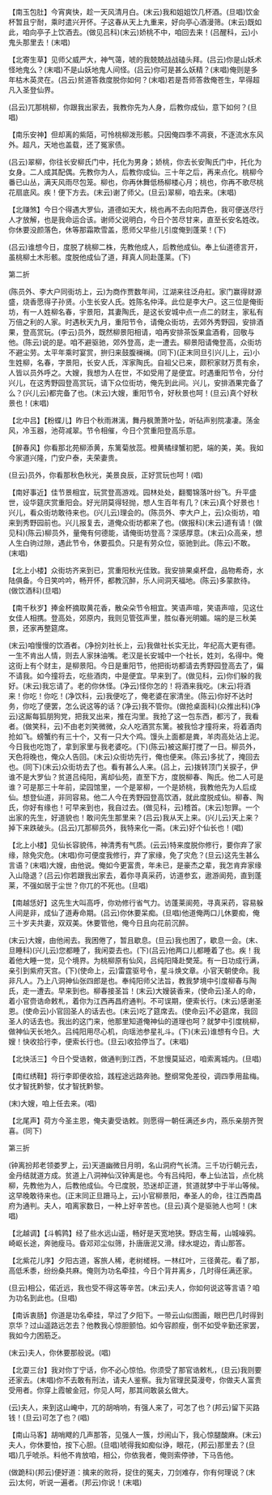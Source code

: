 <!-- { "loadSidebar": true } -->
【南玉包肚】今宵爽快，趁一天风清月白。(末云)我和姐姐饮几杯酒。(旦唱)饮金杯暂且宁耐，乘时遣兴开怀。子这春从天上九重来，好向亭心酒漫筛。(末云)既如此，咱向亭子上饮酒去。(做见吕科)(末云)娇桃不中，咱回去来！(吕醒科，云)小鬼头那里去！(末唱)

【北寄生草】见师父威严大，神气蔼，唬的我兢兢战战磕头拜。(吕云)你是山妖术怪地鬼么？(末唱)不是山妖地鬼人间怪。(吕云)你可是甚么妖精？(末唱)俺则是多年枯木英灵在。(吕云)贫道答救度脱你如何？(末唱)若是吾师答救俺苍生，早得超凡入圣登仙界。

(吕云)兀那桃柳，你跟我出家去，我教你先为人身，后教你成仙，意下如何？(旦唱)

【南乐安神】但却离的紫陌，可怜桃柳泼形骸。只因俺四季不凋衰，不逐流水东风外。超凡，天地也盖载，还了冤家债。

(吕云)翠柳，你往长安柳氏门中，托化为男身；娇桃，你去长安陶氏门中，托化为女身。二人成其配偶。先教你为人，后教你成仙。三十年之后，再来点化。桃柳今番已山丛，满天风雨尽包笼。柳也，你再休舞低杨柳楼心月；桃也，你再不歌尽桃花扇底风。疾！便下方去。(末云)谢了师父。(旦云)翠柳，咱去来。(末唱)

【北赚煞】今日个得遇大罗仙，道德如天大，桃也再不去向阳弄色，我可便送尽行人才放解，也是我命运合该。谢师父说明白，今日个苦尽甘来，直至长安名姓改。你休要没颜落色，休等那霜欺雪盖，愿师父早些儿引度俺到蓬莱！(下)

(吕云)谁想今日，度脱了桃柳二株，先教他成人，后教他成仙。奉上仙道德言开，虽桃柳土木形骸。度脱他成仙了道，拜真人同赴蓬莱。(下)

第二折

(陈员外、李大户同街坊上，云)为商作贾数年间，江湖来往泛舟舡。家门赢得财源盛，烧香愿得子孙贤。小生长安人氏。姓陈名仲泽。此位是李大户。这三位是俺街坊，有一人姓柳名春，宇景阳，其妻陶氏，是这长安城中点一点二的财主，家私有万倍之利的人家。时遇秋天九月，重阳节令，请俺众街坊，去郊外秀野园，安排酒果，登高赏玩。(李云)员外，既然柳景阳相请，咱再安排茶饭果盒酒肴，回敬与他。(陈云)说的是。咱不避驱驰，郊外登高，走一遭去。柳景阳请俺登高，众街坊不避尘劳。太平年乘时宴赏，拚归来鼓腹襕襕。(同下)(正末同旦引兴儿上，云)小生姓柳，名春，字景阳，长安人氏，浑家陶氏。自祖父已来，颇积家财万贯有余，人皆以员外呼之。大嫂，我想为人在世，不如受用了是便宜。时遇重阳节令，分付兴儿，在这秀野园登高赏玩，请下众位街坊，俺先到此间。兴儿，安排酒果完备了么？(兴儿云)都完备了也。(末云)大嫂，重阳节令，好秋景也呵！(旦云)真个好秋景也！(末唱)

【北中吕】【粉蝶儿】昨日个秋雨淋漓，舞丹枫萧萧叶坠，听砧声别院凄凄。荡金风，冷玉器，池荷减翠。节令相催，今日个赏重阳登高乐意。

【醉春风】你看那北苑柳添黄，东篱菊放蕊。橙黄橘绿蟹初肥，端的美，美。我如今家道兴隆，门安户泰，夫荣妻贵。

(旦云)员外，你看那秋色秋光，美景良辰，正好赏玩也呵！(唱)

【南好事近】佳节景相宜，玩赏登高游戏。园林处处，翻蜀锦落叶纷飞。升平盛世，设华筵庆赏重阳会。好光阴莫得轻抛，想人生百年有几？(末云)真个好景也！兴儿，看众街坊敢待来也。(兴儿云)理会的。(陈员外、李大户上，云)众街坊，咱来到秀野园前也。兴儿报复去，道俺众街坊都来了也。(做报科)(末云)道有请！(做见科)(陈云)柳员外，量俺有何德能，请俺街坊登高？深感厚意。(末云)众高亲，想人生白驹过隙，遇此节令，休要孤负。只是有劳众位，驱驰到此。(陈云)不敢。(末唱)

【北上小楼】众街坊齐来到已，赏重阳秋光佳致。我安排果桌杯盘，品物希奇，水陆俱备。今日笑吟吟，畅开怀，都教沉醉，乐人间洞天福地。(陈云)多蒙款待。(做饮酒科)(旦唱)

【南千秋岁】捧金杯摘取黄花香，散朵朵节令相宜。笑语声喧，笑语声喧，见这仕女佳人相携。登高处，郊原内，我则见管弦声里，胜似春光明媚。端的是三秋美景，还家再整筵席。

(末云)咱慢慢的饮酒者。(净扮刘社长上，云)我做社长实无比，年纪高大更有德。一生不肯出人情，则去人家抹油嘴。老汉是长安城中一个社长，姓刘，名得中。俺这街上有个财主，是柳景阳。今日是重阳节，他把街坊都请去秀野园登高去了，偏不请我。如今撞将去，吃些酒肉，中是便宜。早来到了。(做见科，云)你们躲的我好。(末云)我忘请了。老的你休怪。(净云)怪你怎的！将酒来我吃。(末云)将酒来！你吃！你吃！(净饮科，云)我便吃了，俺老婆在家清坐。(陈云)你好不达时务，你吃了便罢，怎么说这等的话？(净云)我不管你。(做抢桌面科)(众推出科)(净云)这厮每狐朋狗党，把我叉出来，推在沟里。我抢了这一包东西，都污了，我看者。(做笑科，云)不由老刘笑微微，众人吃酒赏东篱。被我恰才撞将来，将着酒肉抢如飞。螃蟹约有三十个，又有一只大个鸡。馒头上面都是粪，羊肉高处沾上泥。今日我也吃饱了，拿到家里与我老婆吃。(下)(陈云)被这厮打搅了一日。柳员外，天色将晚也，俺众人告回。(末云)众街坊先行，俺也便来。(陈云)多扰了，掩回去也。(同下)(末云)众街坊去了也。看有甚么人来。(吕上，云)拨转顶门关捩子，伊谁不是大罗仙？贫道吕纯阳，离却仙苑，直至下方，度脱柳春、陶氏。他二人可是谁？可是那三十年前，梁园馆里，一个是翠柳，一个是娇桃，我教他先为人后成仙。想登仙道，非同容易。他二人今在秀野园登高饮酒，就此度脱成仙。柳春、陶氏，你好有缘也！可早来到也，我自过去。(做见科，云)稽首。(末云)恕罪。一个出家的先生，好道貌也！敢问先生那里来？(吕云)我从天上来。(兴儿云)天上来？掉下来跌破头。(吕云)兀那柳员外，我特来化一斋。(末云)好个仙长也！(唱)

【北上小楼】见仙长容貌伟，神清秀有气质。(云云)特来度脱你修行，要你弃了家缘，除免灾危。(末唱)你可便度我修行，弃了家缘，免了灾危？(旦云)这先生甚么言语？(末唱)大嫂，由他说。俺如今更富贵，年未已，是豪杰之辈，我怎肯弃家缘入山隐退？(吕云)你若跟我出家去，着你寻真采药，访道参玄，遨游阆苑，直到蓬莱，不强如居于尘世？你兀的不死也。(旦唱)

【南越恁好】这先生大叫高呼，你劝修行省气力。访蓬莱阆苑，寻真采药，容易躲人间是非，成仙了道寿命期。(吕云)你休要呆痴。(旦唱)他道俺两口儿休要痴，俺三十岁夫共妻，双双美。休要管他，俺今日且向花前沉醉。

(末云)大嫂，由他闹去。我困倦了，暂且歇息。(旦云)我也困了，歇息一会。(末、旦睡科)(兴儿云)您都睡了，我闲耍去也。(下)(吕云)他两口儿都睡着了也。疾！我着他大睡一觉，见个境界。为桃柳原有仙风，吕纯阳降赴樊笼。有一日功成行满，亲引到紫府天宫。(下)(使命上，云)雷霆驱号令，星斗焕文章。小官天朝使命。我非凡人。乃上八洞神仙张四郎是也。奉纯阳师父法旨，教我梦境中引度柳春与陶氏，走一遭去。早来到也。柳春接圣旨！(末云)大嫂装香来，(使命云)圣人的命，着小官赍诰命敕札，着你为江西再昌府通判。不可误期，便索长行。(末云)感谢圣恩。(使命云)小官回圣人的话去也。(末云)吃了筵席去。(使命云)不必筵席，我回圣人的话去也。我出的这门来，他那里知道俺神仙的道理也呵？就梦中引度桃柳，做神仙天长地久。吕纯阳用尽心机，向瑶池参星礼斗。(下)(末云)谁想有今日。大嫂！快收拾行李，便索长行也。(旦云)收拾停当了。(末唱)

【北快活三】今日个受诰敕，做通判到江西，不怠慢莫延迟，咱索离城内。(旦唱)

【南红绣鞋】将行李即便收拾，践程途远路奔驰。整纲常免差役，调四季用盐梅。仗才智抚黔黎，仗才智抚黔黎。

(末)大嫂，咱上任去来。(唱)

【北尾声】荷方今圣主恩，俺夫妻受诰敕。则愿得一朝任满还乡内，燕乐亲朋齐贺喜。(同下)

第三折

(钟离扮邦老领娄罗上，云)天道幽微日月明，名山洞府气长清。三千功行朝元去，金丹结就道方成。贫道上八洞神仙汉钟离是也。今有吕纯阳，奉上仙法旨，点化桃柳，先教他为人，后教他成仙。今已度脱，恐迷却正道，贫道就梦中于半山等候。这早晚敢待来也。(正末同正旦跚马上，云)小官柳景阳，奉圣人的命，往江西南昌府为通判。夫人，咱离家数日，一种上好辛苦也。(旦云)真个是驱驰人也呵！(末唱)

【北越调】【斗鹌鹑】经了些水远山遥，畅好是天宽地狭。野店生莓，山城噪鸦。崎岖长途，奔驰瘦马。昏邓邓尘似筛，扑唐唐泥又滑。绿水堤边，青山那答。

【北紫花儿序】夕阳古道，客旅人稀，老树槎枒。一林红叶，三径黄花。看了那，高低禾黍，纷纷桑共麻。俺则为功名牵挂，今日个背井离乡，几时得任满还家。

(旦云)相公，偌近远，我也受不得这等辛苦。(末云)夫人，你如何说这等言语？咱为功名到此也。(旦唱)

【南诉衷肠】你道是功名牵挂，早过了夕阳下。一带云山似图画，眼巴巴几时得到京华？过山遥路远怎去？他教我心惊胆颤怕。如今容颜瘦，倒不如受辛勤还家罢，我如今力困筋乏。

(末云)夫人，你休要那般说。(唱)

【北耍三台】我对你丁宁话，你不必心惊怕。你须受了那官诰敕札，(旦云)我则要还家去。(末唱)你不去敢有刑法，请夫人鉴察。我为官理民莫漫夸，你做夫人富贵受用者。你穿上霞帔金冠，你见人呵，那其间敢装幺做大。

(云)夫人，来到这山崦中，兀的胡哨响，有强人来了，可怎了也？(邦云)留下买路钱！(旦云)可怎了也？(唱)

【南山马客】胡哨飕的几声那答，见强人一簇，炒闹山下，我心惊腿酸麻。(末云)夫人，你休要怕，按下心胆。(旦唱)唬得我如痴似诤，眼花，(邦云)那里去？(旦唱)几乎唬杀。料他不肯放咱，相公，你依我者，俺则索停骖，下马告他。

(做跪科)(邦云)便好道：擒来的败将，捉住的冤夫，刀剑难存，你有何理说？(末云)太何，听说一遍者。(邦云)你说！(末唱)

